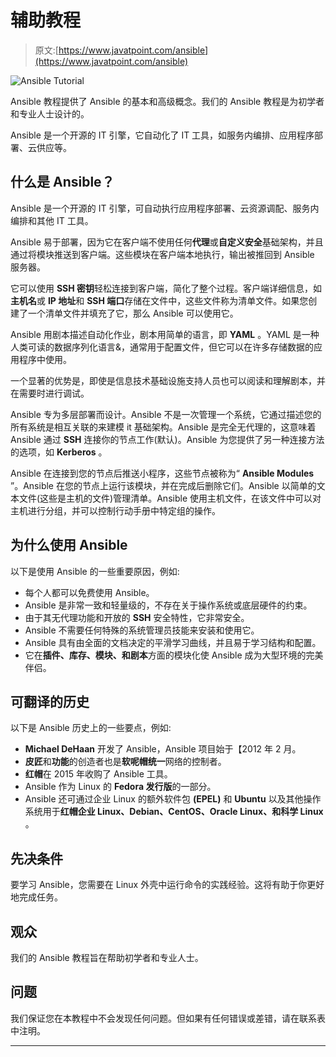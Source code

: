 # 辅助教程

> 原文:[https://www.javatpoint.com/ansible](https://www.javatpoint.com/ansible)

![Ansible Tutorial](../Images/e356f76805a50ebea44877932604215a.png)

Ansible 教程提供了 Ansible 的基本和高级概念。我们的 Ansible 教程是为初学者和专业人士设计的。

Ansible 是一个开源的 IT 引擎，它自动化了 IT 工具，如服务内编排、应用程序部署、云供应等。

## 什么是 Ansible？

Ansible 是一个开源的 IT 引擎，可自动执行应用程序部署、云资源调配、服务内编排和其他 IT 工具。

Ansible 易于部署，因为它在客户端不使用任何**代理**或**自定义安全**基础架构，并且通过将模块推送到客户端。这些模块在客户端本地执行，输出被推回到 Ansible 服务器。

它可以使用 **SSH 密钥**轻松连接到客户端，简化了整个过程。客户端详细信息，如**主机名**或 **IP 地址**和 **SSH 端口**存储在文件中，这些文件称为清单文件。如果您创建了一个清单文件并填充了它，那么 Ansible 可以使用它。

Ansible 用剧本描述自动化作业，剧本用简单的语言，即 **YAML** 。YAML 是一种人类可读的数据序列化语言&，通常用于配置文件，但它可以在许多存储数据的应用程序中使用。

一个显著的优势是，即使是信息技术基础设施支持人员也可以阅读和理解剧本，并在需要时进行调试。

Ansible 专为多层部署而设计。Ansible 不是一次管理一个系统，它通过描述您的所有系统是相互关联的来建模 it 基础架构。Ansible 是完全无代理的，这意味着 Ansible 通过 **SSH** 连接你的节点工作(默认)。Ansible 为您提供了另一种连接方法的选项，如 **Kerberos** 。

Ansible 在连接到您的节点后推送小程序，这些节点被称为“ **Ansible Modules** ”。Ansible 在您的节点上运行该模块，并在完成后删除它们。Ansible 以简单的文本文件(这些是主机的文件)管理清单。Ansible 使用主机文件，在该文件中可以对主机进行分组，并可以控制行动手册中特定组的操作。

## 为什么使用 Ansible

以下是使用 Ansible 的一些重要原因，例如:

*   每个人都可以免费使用 Ansible。
*   Ansible 是非常一致和轻量级的，不存在关于操作系统或底层硬件的约束。
*   由于其无代理功能和开放的 **SSH** 安全特性，它非常安全。
*   Ansible 不需要任何特殊的系统管理员技能来安装和使用它。
*   Ansible 具有由全面的文档决定的平滑学习曲线，并且易于学习结构和配置。
*   它在**插件、库存、模块、**和**剧本**方面的模块化使 Ansible 成为大型环境的完美伴侣。

## 可翻译的历史

以下是 Ansible 历史上的一些要点，例如:

*   **Michael DeHaan** 开发了 Ansible，Ansible 项目始于【2012 年 2 月。
*   **皮匠**和**功能**的创造者也是**软呢帽统一**网络的控制者。
*   **红帽**在 2015 年收购了 Ansible 工具。
*   Ansible 作为 Linux 的 **Fedora 发行版**的一部分。
*   Ansible 还可通过企业 Linux 的额外软件包 **(EPEL)** 和 **Ubuntu** 以及其他操作系统用于**红帽企业 Linux、Debian、CentOS、Oracle Linux、**和**科学 Linux** 。

## 先决条件

要学习 Ansible，您需要在 Linux 外壳中运行命令的实践经验。这将有助于你更好地完成任务。

## 观众

我们的 Ansible 教程旨在帮助初学者和专业人士。

## 问题

我们保证您在本教程中不会发现任何问题。但如果有任何错误或差错，请在联系表中注明。

* * *